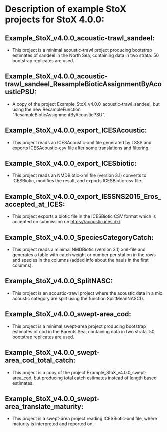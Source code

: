 # Description of example StoX projects for StoX 4.0.0:

## Example_StoX_v4.0.0_acoustic-trawl_sandeel: 
- This project is a minimal acoustic-trawl project producing bootstrap estimates of sandeel in the North Sea, containing data in two strata. 50 bootstrap replicates are used.

## Example_StoX_v4.0.0_acoustic-trawl_sandeel_ResampleBioticAssignmentByAcousticPSU: 
- A copy of the project Example_StoX_v4.0.0_acoustic-trawl_sandeel, but using the new ResampleFunction "ResampleBioticAssignmentByAcousticPSU".

## Example_StoX_v4.0.0_export_ICESAcoustic:
- This project reads an ICESAcoustic-xml file generated by LSSS and exports ICESAcoustic-csv file after some translations and filtering.

## Example_StoX_v4.0.0_export_ICESbiotic:
- This project reads an NMDBiotic-xml file (version 3.1) converts to ICESBiotic, modifies the result, and exports ICESBiotic-csv file.

## Example_StoX_v4.0.0_export_IESSNS2015_Eros_accepted_at_ICES: 
- This project exports a biotic file in the ICESBiotic CSV format which is accepted on submission on https://acoustic.ices.dk/.

## Example_StoX_v4.0.0_SpeciesCategoryCatch: 
- This project reads a minimal NMDBiotic (version 3.1) xml-file and generates a table with catch weight or number per station in the rows and species in the columns (added info about the hauls in the first columns).

## Example_StoX_v4.0.0_SplitNASC:
- This project is an acoustic-trawl project where the acoustic data in a mix acoustic category are split using the function SplitMeanNASC().

## Example_StoX_v4.0.0_swept-area_cod: 
- This project is a minimal swept-area project producing bootstrap estimates of cod in the Barents Sea, containing data in two strata. 50 bootstrap replicates are used.

## Example_StoX_v4.0.0_swept-area_cod_total_catch: 
- This project is a copy of the project Example_StoX_v4.0.0_swept-area_cod, but producing total catch estimates instead of length based estimates.

## Example_StoX_v4.0.0_swept-area_translate_maturity: 
- This project is a swept-area project reading ICESBiotic-xml file, where maturity is interpreted and reported on.
